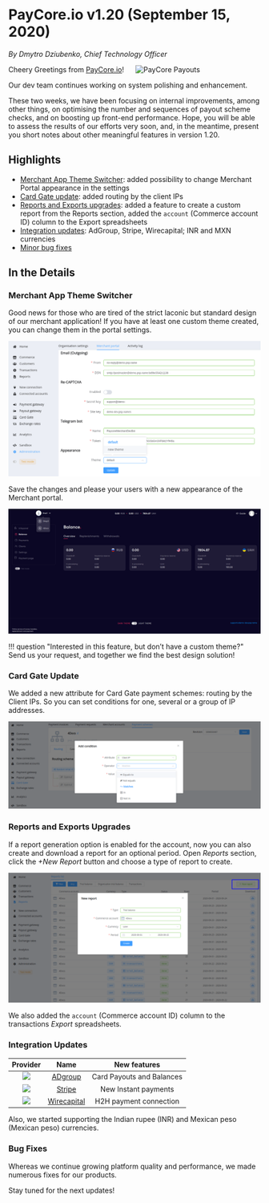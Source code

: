 # **PayCore.io v1.20 (September 15, 2020)**

*By Dmytro Dziubenko, Chief Technology Officer*

<img src="https://paycore.io/wp-content/uploads/2020/08/paycore_illustration_newstyle-13.08-1-770x400.png" alt="PayCore Payouts" style="width: 250px; float: right; padding-left: 10px;">

Cheery Greetings from [PayCore.io](https://paycore.io/)!

Our dev team continues working on system polishing and enhancement.

These two weeks, we have been focusing on internal improvements, among other things, on optimising the number and sequences of payout scheme checks, and on boosting up front-end performance. Hope, you will be able to assess the results of our efforts very soon, and, in the meantime, present you short notes about other meaningful features in version 1.20.

## Highlights

* [Merchant App Theme Switcher](#merchant-app-theme-switcher): added possibility to change Merchant Portal appearance in the settings
* [Card Gate update](#card-gate-update): added routing by the client IPs
* [Reports and Exports upgrades](#reports-and-exports-upgrades): added a feature to create a custom report from the Reports section, added the `account` (Commerce account ID) column to the Export spreadsheets
* [Integration updates](#integration-updates): AdGroup, Stripe, Wirecapital; INR and MXN currencies
* [Minor bug fixes](#bug-fixes)

## In the Details

### Merchant App Theme Switcher

Good news for those who are tired of the strict laconic but standard design of our merchant application! If you have at least one custom theme created, you can change them in the portal settings.

![The theme switcher in the Merchant portal settings](images/v1.20/theme-switcher.png)

Save the changes and please your users with a new appearance of the Merchant portal.

![An example of theme](images/v1.20/dark_theme.png)

!!! question "Interested in this feature, but don’t have a custom theme?"
    Send us your request, and together we find the best design solution!

### Card Gate Update

We added a new attribute for Card Gate payment schemes: routing by the Client IPs. So you can set conditions for one, several or a group of IP addresses.

![Set up a routing condition](images/v1.20/routing-by-ip.png)

### Reports and Exports Upgrades

If a report generation option is enabled for the account, now you can also create and download a report for an optional period. Open *Reports* section, click the *+New Report* button and choose a type of report to create.

![Create a custom report](images/v1.20/reports.png)

We also added the `account` (Commerce account ID) column to the transactions *Export* spreadsheets.

### Integration Updates

| Provider | Name  | New features |
|:-:|:-:|:-:|
|     <img src="https://static.openfintech.io/payment_providers/adgroup/logo.svg?w=70" width="70px">     | [ADgroup](/connectors/adgroup/)              | Card Payouts and Balances      |
|     <img src="https://static.openfintech.io/payment_providers/stripe/logo.svg?w=70" width="70px">      | [Stripe](/connectors/stripe/)                | New Instant payments                          |
|  <img src="https://static.openfintech.io/payment_providers/wirecapital/logo.svg?w=110" width="110px">  | [Wirecapital](/connectors/wirecapital/)      | H2H payment connection                         |

Also, we started supporting the Indian rupee (INR) and Mexican peso
(Mexican peso) currencies.

### Bug Fixes

Whereas we continue growing platform quality and performance, we made numerous fixes for our products.

Stay tuned for the next updates!
